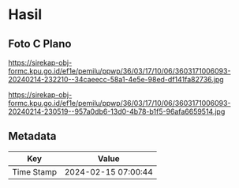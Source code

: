# Hasil

## Foto C Plano

https://sirekap-obj-formc.kpu.go.id/ef1e/pemilu/ppwp/36/03/17/10/06/3603171006093-20240214-232210--34caeecc-58a1-4e5e-98ed-df141fa82736.jpg

https://sirekap-obj-formc.kpu.go.id/ef1e/pemilu/ppwp/36/03/17/10/06/3603171006093-20240214-230519--957a0db6-13d0-4b78-b1f5-96afa6659514.jpg


## Metadata

| Key        | Value               |
| ---------- | ------------------- |
| Time Stamp | 2024-02-15 07:00:44 |



